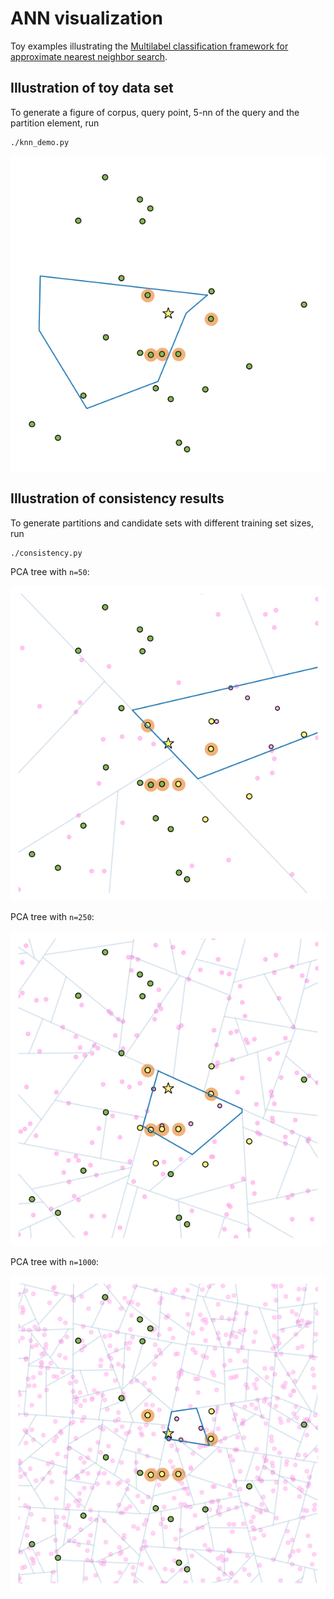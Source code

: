 # ANN visualization

Toy examples illustrating the [Multilabel classification framework for approximate nearest neighbor search](https://arxiv.org/abs/1910.08322).

## Illustration of toy data set

To generate a figure of corpus, query point, 5-nn of the query and the partition element, run
```plot-toy-data
./knn_demo.py
```

![Illustration of corpus, query point, nearest neighbors & a partition element](fig/fig2-new.png)

## Illustration of consistency results

To generate partitions and candidate sets with different training set sizes, run
```plot-consistency
./consistency.py
```
PCA tree with `n=50`:

![Illustration of corpus, query point, nearest neighbors & a partition element](fig/fig-PCA-n_0-8-n-50-consistency-cell-candidate-set.png)

PCA tree with `n=250`:

![Illustration of corpus, query point, nearest neighbors & a partition element](fig/fig-PCA-n_0-8-n-250-consistency-cell-candidate-set.png)

PCA tree with `n=1000`:

![Illustration of corpus, query point, nearest neighbors & a partition element](fig/fig-PCA-n_0-8-n-1000-consistency-cell-candidate-set.png)
